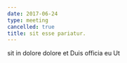 ```yaml
---
date: 2017-06-24
type: meeting
cancelled: true
title: sit esse pariatur.
---
```

sit in dolore dolore et Duis officia eu Ut